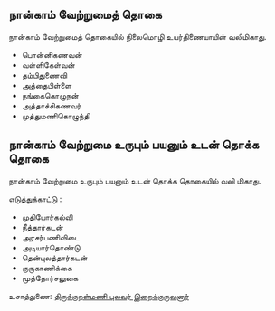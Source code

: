 ## நான்காம் வேற்றுமைத் தொகை
நான்காம் வேற்றுமைத் தொகையில் நிலைமொழி உயர்திணையாயின் வலிமிகாது. 

- பொன்னிகணவன்
- வள்ளிகேள்வன்
- தம்பிதுணைவி
- அத்தைபிள்ளை
- நங்கைகொழுநன்
- அத்தாச்சிகணவர்
- முத்துமணிகொழுந்தி

## நான்காம் வேற்றுமை உருபும் பயனும் உடன் தொக்க தொகை

நான்காம் வேற்றுமை உருபும் பயனும் உடன் தொக்க தொகையில் வலி மிகாது.

எடுத்துக்காட்டு :
- முதியோர்கல்வி
- நீத்தார்கடன்
- அரசர்பணிவிடை
- அடியார்தொண்டு
- தென்புலத்தார்கடன்
- குருகாணிக்கை
- மூத்தோர்சலுகை

உசாத்துணை: [திருக்குறள்மணி புலவர் இறைக்குருவனார்](http://kanichaaru.blogspot.com/2014/09/iv.html)

